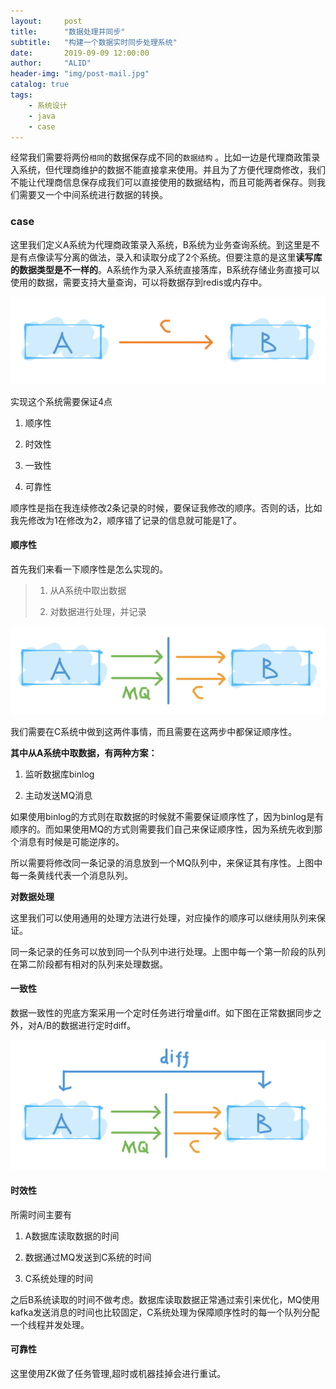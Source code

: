 ```yaml
---
layout:     post
title:      "数据处理并同步"
subtitle:   "构建一个数据实时同步处理系统"
date:       2019-09-09 12:00:00
author:     "ALID"
header-img: "img/post-mail.jpg"
catalog: true
tags:
    - 系统设计
    - java
    - case
--- 
```


经常我们需要将两份`相同`的数据保存成不同的`数据结构` 。比如一边是代理商政策录入系统，但代理商维护的数据不能直接拿来使用。并且为了方便代理商修改，我们不能让代理商信息保存成我们可以直接使用的数据结构，而且可能两者保存。则我们需要又一个中间系统进行数据的转换。

### case

这里我们定义A系统为代理商政策录入系统，B系统为业务查询系统。到这里是不是有点像读写分离的做法，录入和读取分成了2个系统。但要注意的是这里**读写库的数据类型是不一样的**。A系统作为录入系统直接落库，B系统存储业务直接可以使用的数据，需要支持大量查询，可以将数据存到redis或内存中。

![img](/img/in-post/post-synchronous/sync1.png)

实现这个系统需要保证4点

1.  顺序性
    
2.  时效性
    
3.  一致性

4.  可靠性
    

顺序性是指在我连续修改2条记录的时候，要保证我修改的顺序。否则的话，比如我先修改为1在修改为2，顺序错了记录的信息就可能是1了。

#### 顺序性

首先我们来看一下顺序性是怎么实现的。

> 1.  从A系统中取出数据
>     
> 2.  对数据进行处理，并记录
>     

![img](/img/in-post/post-synchronous/sync2.png)

我们需要在C系统中做到这两件事情，而且需要在这两步中都保证顺序性。

**其中从A系统中取数据，有两种方案：**

1.  监听数据库binlog
    
2.  主动发送MQ消息
    

如果使用binlog的方式则在取数据的时候就不需要保证顺序性了，因为binlog是有顺序的。而如果使用MQ的方式则需要我们自己来保证顺序性，因为系统先收到那个消息有时候是可能逆序的。

所以需要将修改同一条记录的消息放到一个MQ队列中，来保证其有序性。上图中每一条黄线代表一个消息队列。

**对数据处理**

这里我们可以使用通用的处理方法进行处理，对应操作的顺序可以继续用队列来保证。

同一条记录的任务可以放到同一个队列中进行处理。上图中每一个第一阶段的队列在第二阶段都有相对的队列来处理数据。

#### 一致性

数据一致性的兜底方案采用一个定时任务进行增量diff。如下图在正常数据同步之外，对A/B的数据进行定时diff。

![img](/img/in-post/post-synchronous/sync3.png)

#### 时效性

所需时间主要有

1.  A数据库读取数据的时间
    
2.  数据通过MQ发送到C系统的时间
    
3.  C系统处理的时间
    

之后B系统读取的时间不做考虑。数据库读取数据正常通过索引来优化，MQ使用kafka发送消息的时间也比较固定，C系统处理为保障顺序性时的每一个队列分配一个线程并发处理。

#### 可靠性

这里使用ZK做了任务管理,超时或机器挂掉会进行重试。